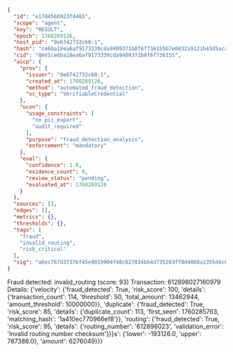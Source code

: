 ```json
{
  "id": "e170456b923f4483",
  "scope": "agent",
  "key": "RESULT",
  "epoch": 1760289126,
  "host_pid": "9e6742732c60:1",
  "hash": "ce6ba18ea6af9173339cda9409371b8f6f736155b7e0832a9121b43d5aca1765",
  "cid": "QmV1ce6ba18ea6af9173339cda9409371b8f6f736155",
  "aicp": {
    "prov": {
      "issuer": "9e6742732c60:1",
      "created_at": 1760289126,
      "method": "automated_fraud_detection",
      "vc_type": "VerifiableCredential"
    },
    "ucon": {
      "usage_constraints": [
        "no_pii_export",
        "audit_required"
      ],
      "purpose": "fraud_detection_analysis",
      "enforcement": "mandatory"
    },
    "eval": {
      "confidence": 1.0,
      "evidence_count": 0,
      "review_status": "pending",
      "evaluated_at": 1760289126
    }
  },
  "sources": [],
  "edges": [],
  "metrics": {},
  "thresholds": {},
  "tags": [
    "fraud",
    "invalid_routing",
    "risk_critical"
  ],
  "sig": "a6ec767d3737bf45e9019904f40c627834bb4d735203ff8d4068a1355d4c69f4"
}
```

Fraud detected: invalid_routing (score: 93)
Transaction: 612898027160979
Details: {'velocity': {'fraud_detected': True, 'risk_score': 100, 'details': {'transaction_count': 114, 'threshold': 50, 'total_amount': 13462944, 'amount_threshold': 10000000}}, 'duplicate': {'fraud_detected': True, 'risk_score': 85, 'details': {'duplicate_count': 113, 'first_seen': 1760285763, 'matching_hash': '1a410ec770966ef8'}}, 'routing': {'fraud_detected': True, 'risk_score': 95, 'details': {'routing_number': '612898023', 'validation_error': 'Invalid routing number checksum'}}}s': {'lower': -193126.0, 'upper': 787386.0}, 'amount': 6276049}}}
